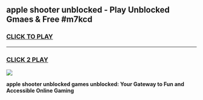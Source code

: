 
## apple shooter unblocked - Play Unblocked Gmaes & Free #m7kcd
<h3>
<a href="https://news.freeplayer.one?title=apple_shooter_unblocked&ref=24F">CLICK TO PLAY</a></h3>
<hr>

<h3>
<a href="https://news.freeplayer.one?title=apple_shooter_unblocked&ref=24F">CLICK 2 PLAY</a>
  
</h3>

<a href="https://news.freeplayer.one?title=apple_shooter_unblocked&ref=24F/"><img src="https://clearcache.store/games.png"></a>


**apple shooter unblocked games unblocked: Your Gateway to Fun and Accessible Online Gaming**
